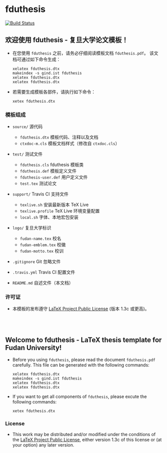 # fduthesis

[![Build Status](https://travis-ci.org/Stone-Zeng/fduthesis.svg?branch=master)](https://travis-ci.org/Stone-Zeng/fduthesis)

## 欢迎使用 fduthesis - 复旦大学论文模板！

- 在您使用 `fduthesis` 之前，请务必仔细阅读模板文档 `fduthesis.pdf`。
该文档可通过如下命令生成：

  ```
  xelatex fduthesis.dtx
  makeindex -s gind.ist fduthesis
  xelatex fduthesis.dtx
  xelatex fduthesis.dtx
  ```

- 若需要生成模板各部件，请执行如下命令：

  ```
  xetex fduthesis.dtx
  ```

### 模板组成

- `source/`             源代码
  - `fduthesis.dtx`       模板代码、注释以及文档
  - `ctxdoc-m.cls`        模板文档样式（修改自 `ctxdoc.cls`）

- `test/`               测试文件
  - `fduthesis.cls`       fduthesis 模板类
  - `fduthesis.def`       模板定义文件
  - `fduthesis-user.def`  用户定义文件
  - `test.tex`            测试论文

- `support/`            Travis CI 支持文件
  - `texlive.sh`          安装最新版本 TeX Live
  - `texlive.profile`     TeX Live 环境变量配置
  - `local.sh`            字体、本地宏包安装

- `logo/`               复旦大学标识
  - `fudan-name.tex`      校名
  - `fudan-emblem.tex`    校徽
  - `fudan-motto.tex`     校训

- `.gitignore`          Git 忽略文件

- `.travis.yml`         Travis CI 配置文件

- `README.md`           自述文件（本文档）

### 许可证

- 本模板的发布遵守 [LaTeX Project Public License](http://www.latex-project.org/lppl.txt)
(版本 1.3c 或更高)。

<br></br>

## Welcome to fduthesis - LaTeX thesis template for Fudan University!

- Before you using `fduthesis`, please read the document
`fduthesis.pdf` carefully. This file can be generated with the
following commands:

  ```
  xelatex fduthesis.dtx
  makeindex -s gind.ist fduthesis
  xelatex fduthesis.dtx
  xelatex fduthesis.dtx
  ```

- If you want to get all components of `fduthesis`, please excute
the following commands:

  ```
  xetex fduthesis.dtx
  ```

### License

- This work may be distributed and/or modified under the conditions
of the [LaTeX Project Public License](http://www.latex-project.org/lppl.txt),
either version 1.3c of this license or (at your option) any later
version.
